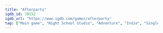 ```yaml
---
title: "Afterparty"
igdb_id: 78152
igdb_url: "https://www.igdb.com/games/afterparty"
tag: ["Main game", "Night School Studio", "Adventure", "Indie", "Single player", "Side view", "Fantasy", "Comedy", "Mystery"]
---
```

